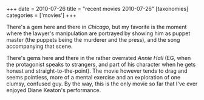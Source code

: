 +++
date = 2010-07-26
title = "recent movies 2010-07-26"
[taxonomies]
categories = ['movies']
+++

There's a gem here and there in *Chicago*, but my favorite is the
moment where the lawyer's manipulation are portrayed by showing him as
puppet master (the puppets being the murderer and the press), and the
song accompanying that scene.

There's gems here and there in the rather overrated *Annie Hall* (EG,
when the protagonist speaks to strangers, and part of his character when
he gets honest and straight-to-the-point). The movie however tends to
drag and seems pointless, more of a mental exercise and an exploration
of one clumsy, confused guy. By the way, this is the only movie so far
that I've ever enjoyed Diane Keaton's performance.
